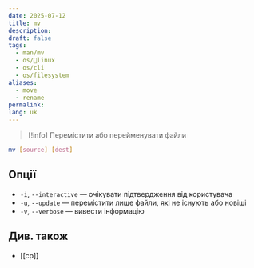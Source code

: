 ```yaml
---
date: 2025-07-12
title: mv
description: 
draft: false
tags:
  - man/mv
  - os/🐧linux
  - os/cli
  - os/filesystem
aliases:
  - move
  - rename
permalink: 
lang: uk
---
```

> [!info] Перемістити або перейменувати файли

```bash
mv [source] [dest]
```

## Опції

- `-i`, `--interactive` — очікувати підтвердження від користувача
- `-u`, `--update` — перемістити лише файли, які не існують або новіші
- `-v`, `--verbose` — вивести інформацію

## Див. також

- [[cp]]